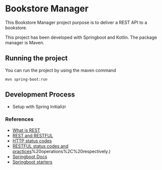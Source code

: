 # Bookstore Manager

This Bookstore Manager project purpose is to deliver a REST API to a bookstore.

This project has been developed with Springboot and Kotlin. The package manager is Maven.

## Running the project

You can run the project by using the maven command

```shell
mvn spring-boot:run
```

## Development Process
- Setup with Spring Initializr

### References
- [What is REST](https://www.codecademy.com/articles/what-is-rest)
- [REST and RESTFUL](https://becode.com.br/o-que-e-api-rest-e-restful/)
- [HTTP status codes](https://restfulapi.net/http-status-codes/)
- [RESTFUL status codes and practices](https://www.restapitutorial.com/lessons/httpmethods.html#:~:text=The%20primary%20or%20most%2Dcommonly,or%20CRUD)%20operations%2C%20respectively.)
- [Springboot Docs](https://docs.spring.io/spring-boot/docs/current/reference/html/index.html)
- [Springboot starters](https://docs.spring.io/spring-boot/docs/current/reference/htmlsingle/#using.build-systems.starters)